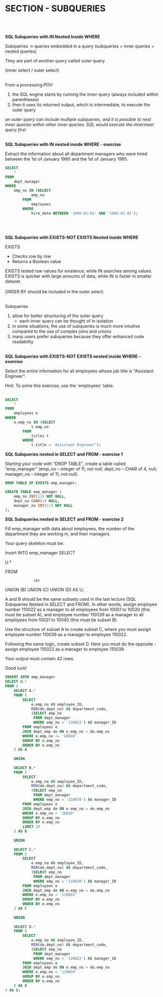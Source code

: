 # SECTION - SUBQUERIES
<br><br>

**SQL Subqueries with IN Nested Inside WHERE**

Subqueries -> queries embedded in a query (subqueries = inner queries = nested queries)

They are part of another query called outer query

(inner select / outer select)
<br><br>

From a processing POV:
1. the SQL engine starts by running the inner query (always included within parentheses)
2. then it uses its returned output, which is intermediate, to execute the outer query

*an outer query can include multiple subqueries, and it is possible to nest inner queries within other inner queries. SQL would execute the innermost query first*
<br><br>

**SQL Subqueries with IN nested inside WHERE - exercise**

Extract the information about all department managers who were hired between the 1st of January 1990 and the 1st of January 1995.

```sql
SELECT 
    *
FROM
    dept_manager
WHERE
    emp_no IN (SELECT 
            emp_no
        FROM
            employees
        WHERE
            hire_date BETWEEN '1990-01-01' AND '1995-01-01');
```
<br><br>

**SQL Subqueries with EXISTS-NOT EXISTS Nested inside WHERE**

EXISTS

- Checks row by row
- Returns a Boolean value

EXISTS tested row values for existence, while IN searches among values. EXISTS is quicker with large amounts of data, while IN is faster in smaller dataset.
<br><br>
ORDER BY should be included in the outer select.
<br><br>

Subqueries

1. allow for better structuring of the outer query
    - each inner query can be thought of in isolation
2. in some situations, the use of subqueries is much more intuitive compared to the use of complex joins and unions
3. many users prefer subqueries because they offer enhanced code readability
<br><br>

**SQL Subqueries with EXISTS-NOT EXISTS nested inside WHERE - exercise**

Select the entire information for all employees whose job title is “Assistant Engineer”. 

Hint: To solve this exercise, use the 'employees' table.
<br><br>

```sql
SELECT 
    *
FROM
    employees e
WHERE
    e.emp_no IN (SELECT 
            t.emp_no
        FROM
            titles t
        WHERE
            t.title = 'Assistant Engineer');
```

**SQL Subqueries nested in SELECT and FROM - exercise 1**

Starting your code with “DROP TABLE”, create a table called “emp_manager” (emp_no – integer of 11, not null; dept_no – CHAR of 4, null; manager_no – integer of 11, not null). 

```sql
DROP TABLE IF EXISTS emp_manager;

CREATE TABLE emp_manager (
	emp_no INT(11) NOT NULL,
    dept_no CHAR(4) NULL,
    manager_no INT(11) NOT NULL
);
```

**SQL Subqueries nested in SELECT and FROM - exercise 2**

Fill emp_manager with data about employees, the number of the department they are working in, and their managers.

Your query skeleton must be:

Insert INTO emp_manager SELECT

U.*

FROM

                 (A)

UNION (B) UNION (C) UNION (D) AS U;

A and B should be the same subsets used in the last lecture (SQL Subqueries Nested in SELECT and FROM). In other words, assign employee number 110022 as a manager to all employees from 10001 to 10020 (this must be subset A), and employee number 110039 as a manager to all employees from 10021 to 10040 (this must be subset B).

Use the structure of subset A to create subset C, where you must assign employee number 110039 as a manager to employee 110022.

Following the same logic, create subset D. Here you must do the opposite - assign employee 110022 as a manager to employee 110039.

Your output must contain 42 rows.

Good luck!

```sql
INSERT INTO emp_manager 
SELECT U.*
FROM (
    SELECT A.*
    FROM (
        SELECT 
            e.emp_no AS employee_ID,
            MIN(de.dept_no) AS department_code,
            (SELECT emp_no
             FROM dept_manager
             WHERE emp_no = '110022') AS manager_ID
        FROM employees e
        JOIN dept_emp de ON e.emp_no = de.emp_no
        WHERE e.emp_no <= '10020'
        GROUP BY e.emp_no
        ORDER BY e.emp_no
    ) AS A
    
    UNION 
    
    SELECT B.*
    FROM (
        SELECT 
            e.emp_no AS employee_ID,
            MIN(de.dept_no) AS department_code,
            (SELECT emp_no
             FROM dept_manager
             WHERE emp_no = '110039') AS manager_ID
        FROM employees e
        JOIN dept_emp de ON e.emp_no = de.emp_no
        WHERE e.emp_no > '10020'
        GROUP BY e.emp_no
        ORDER BY e.emp_no
        LIMIT 20
    ) AS B 
    
    UNION 
    
    SELECT C.*
    FROM (
        SELECT 
            e.emp_no AS employee_ID,
            MIN(de.dept_no) AS department_code,
            (SELECT emp_no
             FROM dept_manager
             WHERE emp_no = '110039') AS manager_ID
        FROM employees e
        JOIN dept_emp de ON e.emp_no = de.emp_no
        WHERE e.emp_no = '110022'
        GROUP BY e.emp_no
        ORDER BY e.emp_no
    ) AS C 
    
    UNION 
    
    SELECT D.*
    FROM (
        SELECT 
            e.emp_no AS employee_ID,
            MIN(de.dept_no) AS department_code,
            (SELECT emp_no
             FROM dept_manager
             WHERE emp_no = '110022') AS manager_ID
        FROM employees e
        JOIN dept_emp de ON e.emp_no = de.emp_no
        WHERE e.emp_no = '110039'
        GROUP BY e.emp_no
        ORDER BY e.emp_no
    ) AS D
) AS U;
```